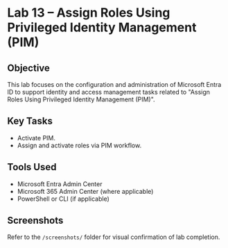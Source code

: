 # Lab 13 – Assign Roles Using Privileged Identity Management (PIM)

## Objective
This lab focuses on the configuration and administration of Microsoft Entra ID to support identity and access management tasks related to "Assign Roles Using Privileged Identity Management (PIM)".

## Key Tasks
- Activate PIM.
- Assign and activate roles via PIM workflow.

## Tools Used
- Microsoft Entra Admin Center
- Microsoft 365 Admin Center (where applicable)
- PowerShell or CLI (if applicable)

## Screenshots
Refer to the `/screenshots/` folder for visual confirmation of lab completion.
